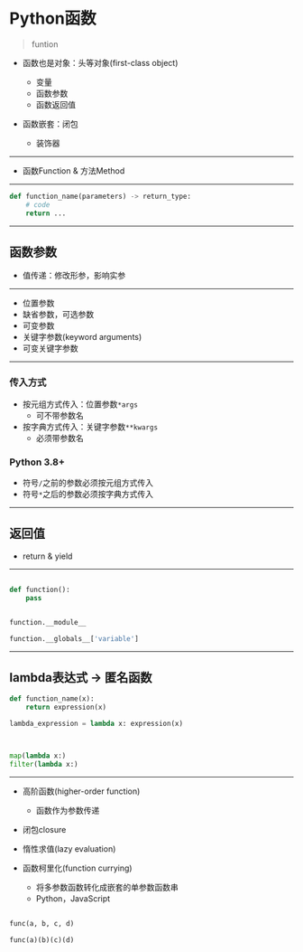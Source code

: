 # Python函数
> funtion

- 函数也是对象：头等对象(first-class object)
    - 变量
    - 函数参数
    - 函数返回值

- 函数嵌套：闭包
    - 装饰器


---
- 函数Function & 方法Method

---
```py
def function_name(parameters) -> return_type:
    # code
    return ...

```


---
## 函数参数

- 值传递：修改形参，影响实参

---
- 位置参数
- 缺省参数，可选参数
- 可变参数
- 关键字参数(keyword arguments)
- 可变关键字参数

---
### 传入方式

- 按元组方式传入：位置参数`*args`
    - 可不带参数名
- 按字典方式传入：关键字参数`**kwargs`
    - 必须带参数名

### Python 3.8+
- 符号`/`之前的参数必须按元组方式传入
- 符号`*`之后的参数必须按字典方式传入

---
## 返回值

- return & yield

---
##

```py
def function():
    pass


function.__module__

function.__globals__['variable']

```

---
## lambda表达式 -> 匿名函数


```py
def function_name(x):
    return expression(x)

lambda_expression = lambda x: expression(x)



map(lambda x:)
filter(lambda x:)
```


---

- 高阶函数(higher-order function)
    - 函数作为参数传递

- 闭包closure

- 惰性求值(lazy evaluation)

- 函数柯里化(function currying)
    - 将多参数函数转化成嵌套的单参数函数串
    - Python，JavaScript

```py

func(a, b, c, d)

func(a)(b)(c)(d)

```


